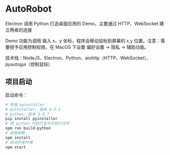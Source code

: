 # AutoRobot

Electron 调用 Python 打造桌面应用的 Demo，主要通过 HTTP、WebSocket 建立两者的连接

Demo 功能为调用 输入 x、y 坐标，程序会移动鼠标到屏幕的 x,y 位置。注意：需要授予应用控制权限，在 MacOS 下设置 偏好设置 -> 隐私 -> 辅助功能。

技术栈：NodeJS、Electron、Python、aiohttp（HTTP、WebSocket）、pyautogui（控制鼠标）

## 项目启动

启动命令：

```bash
# 安装 pyinstaller
# pyInstaller: 版本 4.5.1
# python: 版本 3.9.7
pip install pyinstaller
# 把 python 代码打包为可执行文件
npm run build-python
# 安装依赖
npm install
# 启动开发环境
npm start
```
